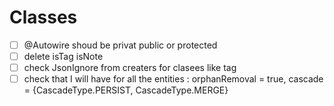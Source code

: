 # Classes

- [ ] @Autowire shoud be privat public or protected
- [ ] delete isTag isNote
- [ ] check JsonIgnore from creaters for clasees like tag
- [ ] check that I will have for all the entities : orphanRemoval = true, cascade = {CascadeType.PERSIST,
  CascadeType.MERGE}
